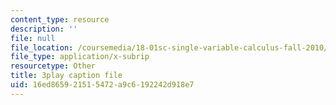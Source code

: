 ```yaml
---
content_type: resource
description: ''
file: null
file_location: /coursemedia/18-01sc-single-variable-calculus-fall-2010/16ed865921515472a9c6192242d918e7_2_7htv5eviM.vtt
file_type: application/x-subrip
resourcetype: Other
title: 3play caption file
uid: 16ed8659-2151-5472-a9c6-192242d918e7
---
```

